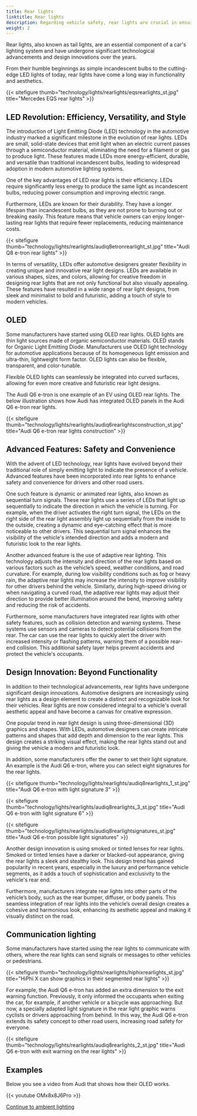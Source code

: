```yaml
---
title: Rear lights
linktitle: Rear lights
description: Regarding vehicle safety, rear lights are crucial in ensuring that motorists can see and others can see them on the road. 
weight: 2
---
```

<!-- markdownlint-disable MD033 -->
Rear lights, also known as tail lights, are an essential component of a car's lighting system and have undergone significant technological advancements and design innovations over the years.

From their humble beginnings as simple incandescent bulbs to the cutting-edge LED lights of today, rear lights have come a long way in functionality and aesthetics.

{{< sitefigure thumb="technology/lights/rearlights/eqsrearlights_st.jpg" title="Mercedes EQS rear lights" >}}

## LED Revolution: Efficiency, Versatility, and Style

The introduction of Light Emitting Diode (LED) technology in the automotive industry marked a significant milestone in the evolution of rear lights. LEDs are small, solid-state devices that emit light when an electric current passes through a semiconductor material, eliminating the need for a filament or gas to produce light. These features made LEDs more energy-efficient, durable, and versatile than traditional incandescent bulbs, leading to widespread adoption in modern automotive lighting systems.   

One of the key advantages of LED rear lights is their efficiency. LEDs require significantly less energy to produce the same light as incandescent bulbs, reducing power consumption and improving electric range. 

Furthermore, LEDs are known for their durability. They have a longer lifespan than incandescent bulbs, as they are not prone to burning out or breaking easily. This feature means that vehicle owners can enjoy longer-lasting rear lights that require fewer replacements, reducing maintenance costs.

{{< sitefigure thumb="technology/lights/rearlights/audiq8etronrearlight_st.jpg" title="Audi Q8 e-tron rear lights" >}}

In terms of versatility, LEDs offer automotive designers greater flexibility in creating unique and innovative rear light designs. LEDs are available in various shapes, sizes, and colors, allowing for creative freedom in designing rear lights that are not only functional but also visually appealing. These features have resulted in a wide range of rear light designs, from sleek and minimalist to bold and futuristic, adding a touch of style to modern vehicles.

## OLED

Some manufacturers have started using OLED rear lights. OLED lights are thin light sources made of organic semiconductor materials. OLED stands for Organic Light Emitting Diode. Manufacturers use OLED light technology for automotive applications because of its homogeneous light emission and ultra-thin, lightweight form factor. OLED lights can also be flexible, transparent, and color-tunable.

Flexible OLED lights can seamlessly be integrated into curved surfaces, allowing for even more creative and futuristic rear light designs.

The Audi Q6 e-tron is one example of an EV using OLED rear lights.
The below illustration shows how Audi has integrated OLED panels in the Audi Q6 e-tron rear lights.

{{< sitefigure thumb="technology/lights/rearlights/audiq6rearlightsconstruction_st.jpg" title="Audi Q6 e-tron rear lights construction" >}}

## Advanced Features: Safety and Convenience

With the advent of LED technology, rear lights have evolved beyond their traditional role of simply emitting light to indicate the presence of a vehicle. Advanced features have been incorporated into rear lights to enhance safety and convenience for drivers and other road users.

One such feature is dynamic or animated rear lights, also known as sequential turn signals. These rear lights use a series of LEDs that light up sequentially to indicate the direction in which the vehicle is turning. For example, when the driver activates the right turn signal, the LEDs on the right side of the rear light assembly light up sequentially from the inside to the outside, creating a dynamic and eye-catching effect that is more noticeable to other drivers. This sequential turn signal enhances the visibility of the vehicle's intended direction and adds a modern and futuristic look to the rear lights.

Another advanced feature is the use of adaptive rear lighting. This technology adjusts the intensity and direction of the rear lights based on various factors such as the vehicle’s speed, weather conditions, and road curvature. For example, during low visibility conditions such as fog or heavy rain, the adaptive rear lights may increase the intensity to improve visibility for other drivers behind the vehicle. Similarly, during high-speed driving or when navigating a curved road, the adaptive rear lights may adjust their direction to provide better illumination around the bend, improving safety and reducing the risk of accidents.

Furthermore, some manufacturers have integrated rear lights with other safety features, such as collision detection and warning systems. These systems use sensors and cameras to detect potential collisions from the rear. The car can use the rear lights to quickly alert the driver with increased intensity or flashing patterns, warning them of a possible rear-end collision. This additional safety layer helps prevent accidents and protect the vehicle's occupants.

## Design Innovation: Beyond Functionality

In addition to their technological advancements, rear lights have undergone significant design innovations. Automotive designers are increasingly using rear lights as a design element to create a distinct and recognizable look for their vehicles. Rear lights are now considered integral to a vehicle's overall aesthetic appeal and have become a canvas for creative expression.

One popular trend in rear light design is using three-dimensional (3D) graphics and shapes. With LEDs, automotive designers can create intricate patterns and shapes that add depth and dimension to the rear lights. This design creates a striking visual effect, making the rear lights stand out and giving the vehicle a modern and futuristic look.

In addition, some manufacturers offer the owner to set their light signature. An example is the Audi Q6 e-tron, where you can select eight signatures for the rear lights.

{{< sitefigure thumb="technology/lights/rearlights/audiq8rearlights_1_st.jpg" title="Audi Q6 e-tron with light signature 3" >}}

{{< sitefigure thumb="technology/lights/rearlights/audiq8rearlights_3_st.jpg" title="Audi Q6 e-tron with light signature 6" >}}

{{< sitefigure thumb="technology/lights/rearlights/audiq8rearlightsignatures_st.jpg" title="Audi Q6 e-tron possible light signatures" >}}

Another design innovation is using smoked or tinted lenses for rear lights. Smoked or tinted lenses have a darker or blacked-out appearance, giving the rear lights a sleek and stealthy look. This design trend has gained popularity in recent years, especially in the luxury and performance vehicle segments, as it adds a touch of sophistication and exclusivity to the vehicle's rear end.

Furthermore, manufacturers integrate rear lights into other parts of the vehicle’s body, such as the rear bumper, diffuser, or body panels. This seamless integration of rear lights into the vehicle’s overall design creates a cohesive and harmonious look, enhancing its aesthetic appeal and making it visually distinct on the road.

## Communication lighting

Some manufacturers have started using the rear lights to communicate with others, where the rear lights can send signals or messages to other vehicles or pedestrians.

{{< sitefigure thumb="technology/lights/rearlights/hiphixrearlights_st.jpg" title="HiPhi X can show graphics in their segmented rear lights" >}}

For example, the Audi Q6 e-tron has added an extra dimension to the exit warning function. Previously, it only informed the occupants when exiting the car, for example, if another vehicle or a bicycle was approaching. But now, a specially adapted light signature in the rear light graphic warns cyclists or drivers approaching from behind. In this way, the Audi Q6 e-tron extends its safety concept to other road users, increasing road safety for everyone.

{{< sitefigure thumb="technology/lights/rearlights/audiq8rearlights_2_st.jpg" title="Audi Q6 e-tron with exit warning on the rear lights" >}}

## Examples

Below you see a video from Audi that shows how their OLED works.


{{< youtube OMx8x8J6Pro >}}


[Continue to ambient lighting](../ambientlighting/)